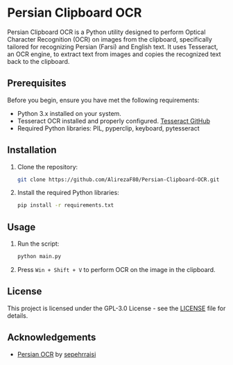 # Persian Clipboard OCR

Persian Clipboard OCR is a Python utility designed to perform Optical Character Recognition (OCR) on images from the clipboard, specifically tailored for recognizing Persian (Farsi) and English text. It uses Tesseract, an OCR engine, to extract text from images and copies the recognized text back to the clipboard.

## Prerequisites

Before you begin, ensure you have met the following requirements:

- Python 3.x installed on your system.
- Tesseract OCR installed and properly configured. [Tesseract GitHub](https://github.com/tesseract-ocr/tesseract)
- Required Python libraries: PIL, pyperclip, keyboard, pytesseract

## Installation

1. Clone the repository:
   ```sh
   git clone https://github.com/AlirezaF80/Persian-Clipboard-OCR.git
    ```
2. Install the required Python libraries:
    ```sh
    pip install -r requirements.txt
    ```

## Usage

1. Run the script:
    ```sh
    python main.py
    ```
2. Press `Win + Shift + V` to perform OCR on the image in the clipboard.

## License

This project is licensed under the GPL-3.0 License - see the [LICENSE](LICENSE) file for details.

## Acknowledgements

- [Persian OCR](https://github.com/sepehrraisi/Persian-OCR/tree/main) by [sepehrraisi](https://github.com/sepehrraisi)